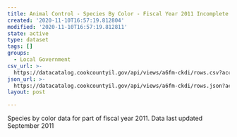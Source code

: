 ```yaml
---
title: Animal Control - Species By Color - Fiscal Year 2011 Incomplete
created: '2020-11-10T16:57:19.812804'
modified: '2020-11-10T16:57:19.812811'
state: active
type: dataset
tags: []
groups:
  - Local Government
csv_url: >-
  https://datacatalog.cookcountyil.gov/api/views/a6fm-ckdi/rows.csv?accessType=DOWNLOAD
json_url: >-
  https://datacatalog.cookcountyil.gov/api/views/a6fm-ckdi/rows.json?accessType=DOWNLOAD
layout: post

---
```

Species by color data for part of fiscal year 2011. Data last updated September 2011
